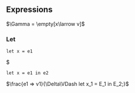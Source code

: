 ## Expressions

$\Gamma = \empty[x\larrow v]$

### Let

`let x = e1`

$

`let x = e1 in e2`

$\frac{e1 => v1}{\Delta\VDash let x_1 = E_1 in E_2;}$
